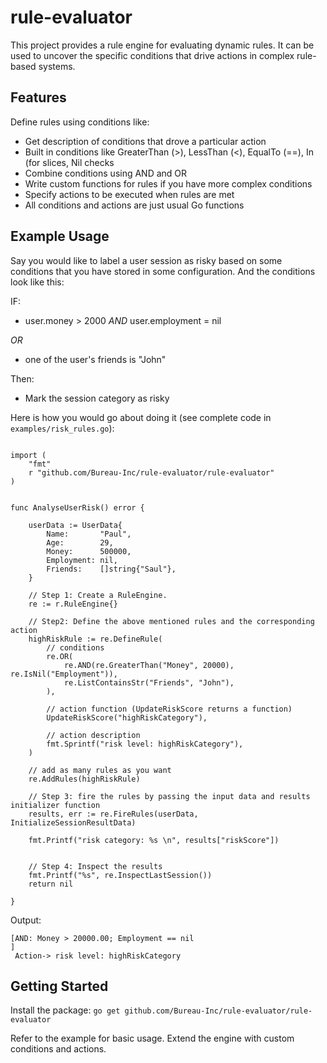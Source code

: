 # rule-evaluator

This project provides a rule engine for evaluating dynamic rules. It can be used to uncover the specific conditions that drive actions in complex rule-based systems.

## Features

Define rules using conditions like:

- Get description of conditions that drove a particular action
- Built in conditions like GreaterThan (>), LessThan (<), EqualTo (==), In (for slices, Nil checks
- Combine conditions using AND and OR
- Write custom functions for rules if you have more complex conditions
- Specify actions to be executed when rules are met
- All conditions and actions are just usual Go functions

## Example Usage

Say you would like to label a user session as risky based on some conditions that you have stored in some configuration. And the conditions look like this:

IF:

- user.money > 2000 _AND_ user.employment = nil

_OR_

- one of the user's friends is "John"

Then:

- Mark the session category as risky

Here is how you would go about doing it (see complete code in `examples/risk_rules.go`):

```

import (
	"fmt"
	r "github.com/Bureau-Inc/rule-evaluator/rule-evaluator"
)


func AnalyseUserRisk() error {

	userData := UserData{
		Name:       "Paul",
		Age:        29,
		Money:      500000,
		Employment: nil,
		Friends:    []string{"Saul"},
	}

    // Step 1: Create a RuleEngine.
	re := r.RuleEngine{}

    // Step2: Define the above mentioned rules and the corresponding action
	highRiskRule := re.DefineRule(
        // conditions
		re.OR(
			re.AND(re.GreaterThan("Money", 20000), re.IsNil("Employment")),
			re.ListContainsStr("Friends", "John"),
		),

        // action function (UpdateRiskScore returns a function)
		UpdateRiskScore("highRiskCategory"),

        // action description
		fmt.Sprintf("risk level: highRiskCategory"),
	)

	// add as many rules as you want
	re.AddRules(highRiskRule)

    // Step 3: fire the rules by passing the input data and results initializer function
	results, err := re.FireRules(userData, InitializeSessionResultData)

	fmt.Printf("risk category: %s \n", results["riskScore"])


    // Step 4: Inspect the results
	fmt.Printf("%s", re.InspectLastSession())
	return nil

}

```

Output:

```
[AND: Money > 20000.00; Employment == nil
]
 Action-> risk level: highRiskCategory
```

## Getting Started

Install the package: `go get github.com/Bureau-Inc/rule-evaluator/rule-evaluator`

Refer to the example for basic usage.
Extend the engine with custom conditions and actions.
